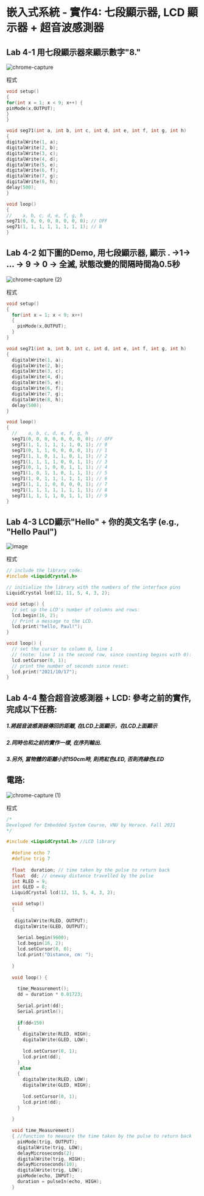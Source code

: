 # 嵌入式系統 - 實作4: 七段顯示器, LCD 顯示器 + 超音波感測器
## Lab 4-1 用七段顯示器來顯示數字"8."
![chrome-capture](https://user-images.githubusercontent.com/89717315/138009986-ec98d2e3-3999-4622-b68d-5b23a39a3c4e.gif)

程式
````C
void setup()
{
for(int x = 1; x < 9; x++) {
pinMode(x,OUTPUT);
}
}

void seg71(int a, int b, int c, int d, int e, int f, int g, int h)
{
digitalWrite(1, a);
digitalWrite(2, b);
digitalWrite(3, c);
digitalWrite(4, d);
digitalWrite(5, e);
digitalWrite(6, f);
digitalWrite(7, g);
digitalWrite(8, h);
delay(500);
}

void loop()
{
//    a, b, c, d, e, f, g, h
seg71(0, 0, 0, 0, 0, 0, 0, 0); // OFF
seg71(1, 1, 1, 1, 1, 1, 1, 1); // 8
}
````
## Lab 4-2 如下圖的Demo, 用七段顯示器, 顯示 . →1→ ... → 9 → 0 → 全滅, 狀態改變的間隔時間為0.5秒

![chrome-capture (2)](https://user-images.githubusercontent.com/89717315/138010736-ec3fdd67-960a-490e-8f7e-3add64f49338.gif)

程式

````C
void setup()
{
  for(int x = 1; x < 9; x++)
  {
  	pinMode(x,OUTPUT);
  }
}

void seg71(int a, int b, int c, int d, int e, int f, int g, int h)
{
  digitalWrite(1, a);
  digitalWrite(2, b);
  digitalWrite(3, c);
  digitalWrite(4, d);
  digitalWrite(5, e);
  digitalWrite(6, f);
  digitalWrite(7, g);
  digitalWrite(8, h);
  delay(500);
}

void loop()
{
  //    a, b, c, d, e, f, g, h
  seg71(0, 0, 0, 0, 0, 0, 0, 0); // OFF
  seg71(1, 1, 1, 1, 1, 1, 0, 1); // 0
  seg71(0, 1, 1, 0, 0, 0, 0, 1); // 1
  seg71(1, 1, 0, 1, 1, 0, 1, 1); // 2
  seg71(1, 1, 1, 1, 0, 0, 1, 1); // 3
  seg71(0, 1, 1, 0, 0, 1, 1, 1); // 4
  seg71(1, 0, 1, 1, 0, 1, 1, 1); // 5
  seg71(1, 0, 1, 1, 1, 1, 1, 1); // 6
  seg71(1, 1, 1, 0, 0, 0, 0, 1); // 7
  seg71(1, 1, 1, 1, 1, 1, 1, 1); // 8
  seg71(1, 1, 1, 1, 0, 1, 1, 1); // 9
}
````
## Lab 4-3 LCD顯示"Hello" + 你的英文名字 (e.g., "Hello Paul")
![image](https://user-images.githubusercontent.com/89717315/138551963-1fc988a8-dff7-4d34-8168-1862f50b5c21.png)

程式

````C
// include the library code:
#include <LiquidCrystal.h>

// initialize the library with the numbers of the interface pins
LiquidCrystal lcd(12, 11, 5, 4, 3, 2);

void setup() {
  // set up the LCD's number of columns and rows:
  lcd.begin(16, 2);
  // Print a message to the LCD.
  lcd.print("hello, Paul!");
}

void loop() {
  // set the cursor to column 0, line 1
  // (note: line 1 is the second row, since counting begins with 0):
  lcd.setCursor(0, 1);
  // print the number of seconds since reset:
  lcd.print("2021/10/17");
}
````
## Lab 4-4 整合超音波感測器 + LCD: 參考之前的實作, 完成以下任務:

##### 1.將超音波感測器傳回的距離, 在LCD上面顯示，在LCD上面顯示
##### 2.同時也和之前的實作一樣, 在序列輸出.
##### 3.另外, 當物體的距離小於150cm時, 則亮紅色LED, 否則亮綠色LED

## 電路:
![chrome-capture (1)](https://user-images.githubusercontent.com/89717315/138552596-650c472b-8bd7-492f-bfdd-847a1e1f4c38.gif)

程式

````C
/*
Developed for Embedded System Course, VNU by Horace. Fall 2021
*/

#include <LiquidCrystal.h> //LCD library
  
  #define echo 7
  #define trig 7
  
  float  duration; // time taken by the pulse to return back
  float  dd; // oneway distance travelled by the pulse
  int RLED = 9;
  int GLED = 8;
  LiquidCrystal lcd(12, 11, 5, 4, 3, 2); 

  void setup() 
  {
  
   digitalWrite(RLED, OUTPUT);
   digitalWrite(GLED, OUTPUT);
    
    Serial.begin(9600);
    lcd.begin(16, 2);
    lcd.setCursor(0, 0);
    lcd.print("Distance, cm: ");
  
  }
  
  void loop() { 
 
	time_Measurement();
    dd = duration * 0.01723;   
     
    Serial.print(dd);
    Serial.println();
    
    if(dd<150)
    {
      digitalWrite(RLED, HIGH);
      digitalWrite(GLED, LOW); 
      
      lcd.setCursor(0, 1);
      lcd.print(dd);
    }
     else
    {
      digitalWrite(RLED, LOW);
      digitalWrite(GLED, HIGH);
      
      lcd.setCursor(0, 1);
      lcd.print(dd);
    }
    
  }
  
  void time_Measurement()
  { //function to measure the time taken by the pulse to return back
    pinMode(trig, OUTPUT);
    digitalWrite(trig, LOW);
    delayMicroseconds(2);  
    digitalWrite(trig, HIGH);
    delayMicroseconds(10);
    digitalWrite(trig, LOW);
    pinMode(echo, INPUT);  
    duration = pulseIn(echo, HIGH);
  }
  ````
